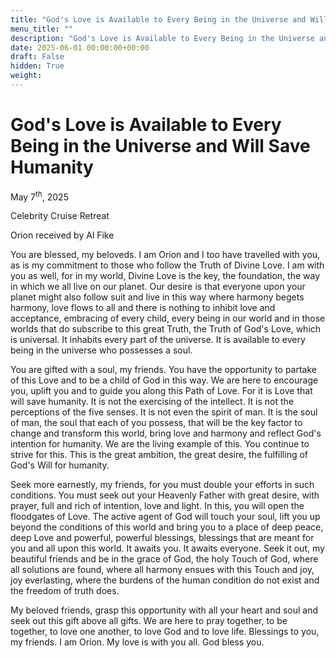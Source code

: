 ```yaml
---
title: "God's Love is Available to Every Being in the Universe and Will Save Humanity"
menu_title: ""
description: "God's Love is Available to Every Being in the Universe and Will Save Humanity"
date: 2025-06-01 00:00:00+00:00
draft: False
hidden: True
weight:
---
```

# God's Love is Available to Every Being in the Universe and Will Save Humanity

May 7<sup>th</sup>, 2025

Celebrity Cruise Retreat

Orion received by Al Fike

You are blessed, my beloveds. I am Orion and I too have travelled with you, as is my commitment to those who follow the Truth of Divine Love. I am with you as well, for in my world, Divine Love is the key, the foundation, the way in which we all live on our planet. Our desire is that everyone upon your planet might also follow suit and live in this way where harmony begets harmony, love flows to all and there is nothing to inhibit  love and acceptance, embracing of every child, every being in our world and in those worlds that do subscribe to this great Truth, the Truth of God's Love, which is universal. It inhabits every part of the universe. It is available to every being in the universe who possesses a soul.

You are gifted with a soul, my friends. You have the opportunity to partake of this Love and to be a child of God in this way. We are here to encourage you, uplift you and to guide you along this Path of Love. For it is Love that will save humanity. It is not the exercising of the intellect. It is not the perceptions of the five senses. It is not even the spirit of man. It is the soul of man, the soul that each of you possess, that will be the key factor to change and transform this world, bring love and harmony and reflect God's intention for humanity. We are the living example of this. You continue to strive for this. This is the great ambition, the great desire, the fulfilling of God's Will for humanity.

Seek more earnestly, my friends, for you must double your efforts in such conditions. You must seek out your Heavenly Father with great desire, with prayer, full and rich of intention, love and light. In this, you will open the floodgates of Love. The active agent of God will touch your soul, lift you up beyond the conditions of this world and bring you to a place of deep peace, deep Love and powerful, powerful blessings, blessings that are meant for you and all upon this world. It awaits you. It awaits everyone. Seek it out, my beautiful friends and be in the grace of God, the holy Touch of God, where all solutions are found, where all harmony ensues with this Touch and joy, joy everlasting, where the burdens of the human condition do not exist and the freedom of truth does.

My beloved friends, grasp this opportunity with all your heart and soul and seek out this gift above all gifts. We are here to pray together, to be together, to love one another, to love God and to love life. Blessings to you, my friends. I am Orion. My love is with you all. God bless you.
